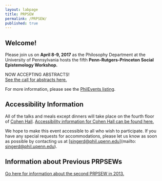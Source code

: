 ```yaml
---
layout: labpage
title: PRPSEW
permalink: /PRPSEW/
published: true
---
```

## Welcome!

Please join us on **April 8-9, 2017** as the Philosophy Department at the University of Pennsylvania hosts the fifth **Penn-Rutgers-Princeton Social Epistemology Workshop.**

NOW ACCEPTING ABSTRACTS!  
[See the call for abstracts here.](http://philevents.org/event/show/27950)

For more information, please see the [PhilEvents listing](http://philevents.org/event/show/27513).


## Accessibility Information
All of the talks and meals except dinners will take place on the fourth floor of [Cohen Hall](http://www.facilities.upenn.edu/maps/locations/cohen-hall-claudia).  [Accessibility information for Cohen Hall can be found here.](http://www.facilities.upenn.edu/sites/default/files/pennaccess/PA0310-CohenHall.pdf)

We hope to make this event accessible to all who wish to participate.  If you have any special requests for accommodations, please let us know as soon as possible by contacting us at [singerd@phil.upenn.edu](mailto: singerd@phil.upenn.edu).

## Information about Previous PRPSEWs
[Go here for information about the second PRPSEW in 2013.](http://www.phil.upenn.edu/~singerd/PRPSEW14.html)
